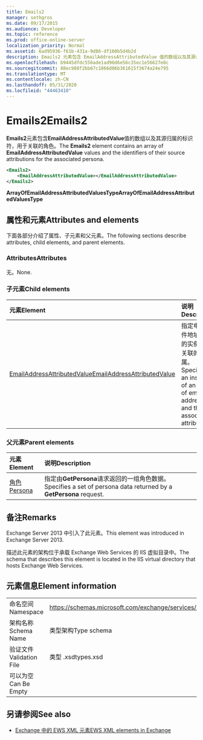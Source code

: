 ```yaml
---
title: Emails2
manager: sethgros
ms.date: 09/17/2015
ms.audience: Developer
ms.topic: reference
ms.prod: office-online-server
localization_priority: Normal
ms.assetid: 6ad95936-f61b-431a-9d86-df160b5d4b2d
description: Emails2 元素包含 EmailAddressAttributedValue 值的数组以及其源归属的标识符，用于关联的角色。
ms.openlocfilehash: b9445dfdc556ade1ad96d6e56c35ec1e56627e8c
ms.sourcegitcommit: 88ec988f2bb67c1866d06b361615f3674a24e795
ms.translationtype: MT
ms.contentlocale: zh-CN
ms.lasthandoff: 05/31/2020
ms.locfileid: "44463410"
---
```

# <a name="emails2"></a><span data-ttu-id="9fb02-103">Emails2</span><span class="sxs-lookup"><span data-stu-id="9fb02-103">Emails2</span></span>

<span data-ttu-id="9fb02-104">**Emails2**元素包含**EmailAddressAttributedValue**值的数组以及其源归属的标识符，用于关联的角色。</span><span class="sxs-lookup"><span data-stu-id="9fb02-104">The **Emails2** element contains an array of **EmailAddressAttributedValue** values and the identifiers of their source attributions for the associated persona.</span></span> 
  
```XML
<Emails2>
    <EmailAddressAttributedValue></EmailAddressAttributedValue>
</Emails2>
```

 <span data-ttu-id="9fb02-105">**ArrayOfEmailAddressAttributedValuesType**</span><span class="sxs-lookup"><span data-stu-id="9fb02-105">**ArrayOfEmailAddressAttributedValuesType**</span></span>
## <a name="attributes-and-elements"></a><span data-ttu-id="9fb02-106">属性和元素</span><span class="sxs-lookup"><span data-stu-id="9fb02-106">Attributes and elements</span></span>

<span data-ttu-id="9fb02-107">下面各部分介绍了属性、子元素和父元素。</span><span class="sxs-lookup"><span data-stu-id="9fb02-107">The following sections describe attributes, child elements, and parent elements.</span></span>
  
### <a name="attributes"></a><span data-ttu-id="9fb02-108">Attributes</span><span class="sxs-lookup"><span data-stu-id="9fb02-108">Attributes</span></span>

<span data-ttu-id="9fb02-109">无。</span><span class="sxs-lookup"><span data-stu-id="9fb02-109">None.</span></span>
  
### <a name="child-elements"></a><span data-ttu-id="9fb02-110">子元素</span><span class="sxs-lookup"><span data-stu-id="9fb02-110">Child elements</span></span>

|<span data-ttu-id="9fb02-111">**元素**</span><span class="sxs-lookup"><span data-stu-id="9fb02-111">**Element**</span></span>|<span data-ttu-id="9fb02-112">**说明**</span><span class="sxs-lookup"><span data-stu-id="9fb02-112">**Description**</span></span>|
|:-----|:-----|
|[<span data-ttu-id="9fb02-113">EmailAddressAttributedValue</span><span class="sxs-lookup"><span data-stu-id="9fb02-113">EmailAddressAttributedValue</span></span>](emailaddressattributedvalue.md) <br/> |<span data-ttu-id="9fb02-114">指定电子邮件地址数组的实例及其关联的归属。</span><span class="sxs-lookup"><span data-stu-id="9fb02-114">Specifies an instance of an array of email addresses and their associated attributions.</span></span>  <br/> |
   
### <a name="parent-elements"></a><span data-ttu-id="9fb02-115">父元素</span><span class="sxs-lookup"><span data-stu-id="9fb02-115">Parent elements</span></span>

|<span data-ttu-id="9fb02-116">**元素**</span><span class="sxs-lookup"><span data-stu-id="9fb02-116">**Element**</span></span>|<span data-ttu-id="9fb02-117">**说明**</span><span class="sxs-lookup"><span data-stu-id="9fb02-117">**Description**</span></span>|
|:-----|:-----|
|[<span data-ttu-id="9fb02-118">角色</span><span class="sxs-lookup"><span data-stu-id="9fb02-118">Persona</span></span>](persona.md) <br/> |<span data-ttu-id="9fb02-119">指定由**GetPersona**请求返回的一组角色数据。</span><span class="sxs-lookup"><span data-stu-id="9fb02-119">Specifies a set of persona data returned by a **GetPersona** request.</span></span>  <br/> |
   
## <a name="remarks"></a><span data-ttu-id="9fb02-120">备注</span><span class="sxs-lookup"><span data-stu-id="9fb02-120">Remarks</span></span>

<span data-ttu-id="9fb02-121">Exchange Server 2013 中引入了此元素。</span><span class="sxs-lookup"><span data-stu-id="9fb02-121">This element was introduced in Exchange Server 2013.</span></span>
  
<span data-ttu-id="9fb02-122">描述此元素的架构位于承载 Exchange Web Services 的 IIS 虚拟目录中。</span><span class="sxs-lookup"><span data-stu-id="9fb02-122">The schema that describes this element is located in the IIS virtual directory that hosts Exchange Web Services.</span></span>
  
## <a name="element-information"></a><span data-ttu-id="9fb02-123">元素信息</span><span class="sxs-lookup"><span data-stu-id="9fb02-123">Element information</span></span>

|||
|:-----|:-----|
|<span data-ttu-id="9fb02-124">命名空间</span><span class="sxs-lookup"><span data-stu-id="9fb02-124">Namespace</span></span>  <br/> |https://schemas.microsoft.com/exchange/services/2006/types  <br/> |
|<span data-ttu-id="9fb02-125">架构名称</span><span class="sxs-lookup"><span data-stu-id="9fb02-125">Schema Name</span></span>  <br/> |<span data-ttu-id="9fb02-126">类型架构</span><span class="sxs-lookup"><span data-stu-id="9fb02-126">Type schema</span></span>  <br/> |
|<span data-ttu-id="9fb02-127">验证文件</span><span class="sxs-lookup"><span data-stu-id="9fb02-127">Validation File</span></span>  <br/> |<span data-ttu-id="9fb02-128">类型 .xsd</span><span class="sxs-lookup"><span data-stu-id="9fb02-128">types.xsd</span></span>  <br/> |
|<span data-ttu-id="9fb02-129">可以为空</span><span class="sxs-lookup"><span data-stu-id="9fb02-129">Can Be Empty</span></span>  <br/> ||
   
## <a name="see-also"></a><span data-ttu-id="9fb02-130">另请参阅</span><span class="sxs-lookup"><span data-stu-id="9fb02-130">See also</span></span>



- [<span data-ttu-id="9fb02-131">Exchange 中的 EWS XML 元素</span><span class="sxs-lookup"><span data-stu-id="9fb02-131">EWS XML elements in Exchange</span></span>](ews-xml-elements-in-exchange.md)

